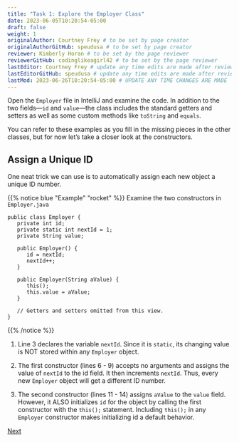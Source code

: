 ```yaml
---
title: "Task 1: Explore the Employer Class"
date: 2023-06-05T10:20:54-05:00
draft: false
weight: 1
originalAuthor: Courtney Frey # to be set by page creator
originalAuthorGitHub: speudusa # to be set by page creator
reviewer: Kimberly Horan # to be set by the page reviewer
reviewerGitHub: codinglikeagirl42 # to be set by the page reviewer
lastEditor: Courtney Frey # update any time edits are made after review
lastEditorGitHub: speudusa # update any time edits are made after review
lastMod: 2023-06-26T10:20:54-05:00 # UPDATE ANY TIME CHANGES ARE MADE
---
```


Open the `Employer` file in IntelliJ and examine the code. In addition to the two fields—`id` and `value`—the class includes the standard getters and setters as well as some custom methods like `toString` and `equals`.

You can refer to these examples as you fill in the missing pieces in the other classes, but for now let’s take a closer look at the constructors.

## Assign a Unique ID

One neat trick we can use is to automatically assign each new object a unique ID number.

{{% notice blue "Example" "rocket" %}} 
Examine the two constructors in `Employer.java`

```java{linenos=table,hl_lines=[],linenostart=1}
public class Employer {
   private int id;
   private static int nextId = 1;
   private String value;

   public Employer() {
      id = nextId;
      nextId++;
   }

   public Employer(String aValue) {
      this();
      this.value = aValue;
   }

   // Getters and setters omitted from this view.
}
```
{{% /notice %}}

1. Line 3 declares the variable `nextId`. Since it is `static`, its changing value is NOT stored within any `Employer` object.

1. The first constructor (lines 6 - 9) accepts no arguments and assigns the value of `nextId` to the id field. It then increments `nextId`. Thus, every new `Employer` object will get a different ID number.

1. The second constructor (lines 11 - 14) assigns `aValue` to the `value` field. However, it ALSO initializes `id` for the object by calling the first constructor with the `this();` statement. Including `this();` in any `Employer` constructor makes initializing id a default behavior.

[Next](relref "../../../assignments/techjobs-oo/task2/index.md")

